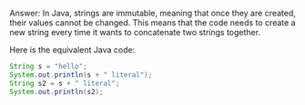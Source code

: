Answer: In Java, strings are immutable, meaning that once they are created, their values cannot be changed. This means that the code needs to create a new string every time it wants to concatenate two strings together.

Here is the equivalent Java code:

```java
String s = "hello";
System.out.println(s + " literal");
String s2 = s + " literal";
System.out.println(s2);
```
